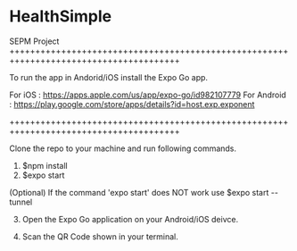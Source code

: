 # HealthSimple
SEPM Project
+++++++++++++++++++++++++++++++++++++++++++++++++++++++++++++++++++++++++++++++++++++++


To run the app in Andorid/iOS install the Expo Go app.

For iOS : https://apps.apple.com/us/app/expo-go/id982107779
For Android : https://play.google.com/store/apps/details?id=host.exp.exponent

+++++++++++++++++++++++++++++++++++++++++++++++++++++++++++++++++++++++++++++++++++++++

Clone the repo to your machine and run following commands.

1. $npm install
2. $expo start
         
         
(Optional) If the command 'expo start' does NOT work use 
$expo start --tunnel

3. Open the Expo Go application on your Android/iOS deivce.

4. Scan the QR Code shown in your terminal.

